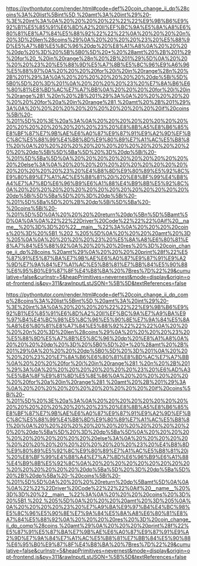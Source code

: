 <!--
    File: coin_change_ii.md
    Created Time: 2024-01-05
    Author: krahets (krahets@163.com)
--->

<!-- [file]{coin_change_ii}-[class]{}-[func]{coin_change_ii_dp} -->
<https://pythontutor.com/render.html#code=def%20coin_change_ii_dp%28coins%3A%20list%5Bint%5D,%20amt%3A%20int%29%20-%3E%20int%3A%0A%20%20%20%20%22%22%22%E9%9B%B6%E9%92%B1%E5%85%91%E6%8D%A2%20II%EF%BC%9A%E5%8A%A8%E6%80%81%E8%A7%84%E5%88%92%22%22%22%0A%20%20%20%20n%20%3D%20len%28coins%29%0A%20%20%20%20%23%20%E5%88%9D%E5%A7%8B%E5%8C%96%20dp%20%E8%A1%A8%0A%20%20%20%20dp%20%3D%20%5B%5B0%5D%20*%20%28amt%20%2B%201%29%20for%20_%20in%20range%28n%20%2B%201%29%5D%0A%20%20%20%20%23%20%E5%88%9D%E5%A7%8B%E5%8C%96%E9%A6%96%E5%88%97%0A%20%20%20%20for%20i%20in%20range%28n%20%2B%201%29%3A%0A%20%20%20%20%20%20%20%20dp%5Bi%5D%5B0%5D%20%3D%201%0A%20%20%20%20%23%20%E7%8A%B6%E6%80%81%E8%BD%AC%E7%A7%BB%0A%20%20%20%20for%20i%20in%20range%281,%20n%20%2B%201%29%3A%0A%20%20%20%20%20%20%20%20for%20a%20in%20range%281,%20amt%20%2B%201%29%3A%0A%20%20%20%20%20%20%20%20%20%20%20%20if%20coins%5Bi%20-%201%5D%20%3E%20a%3A%0A%20%20%20%20%20%20%20%20%20%20%20%20%20%20%20%20%23%20%E8%8B%A5%E8%B6%85%E8%BF%87%E7%9B%AE%E6%A0%87%E9%87%91%E9%A2%9D%EF%BC%8C%E5%88%99%E4%B8%8D%E9%80%89%E7%A1%AC%E5%B8%81%20i%0A%20%20%20%20%20%20%20%20%20%20%20%20%20%20%20%20dp%5Bi%5D%5Ba%5D%20%3D%20dp%5Bi%20-%201%5D%5Ba%5D%0A%20%20%20%20%20%20%20%20%20%20%20%20else%3A%0A%20%20%20%20%20%20%20%20%20%20%20%20%20%20%20%20%23%20%E4%B8%8D%E9%80%89%E5%92%8C%E9%80%89%E7%A1%AC%E5%B8%81%20i%20%E8%BF%99%E4%B8%A4%E7%A7%8D%E6%96%B9%E6%A1%88%E4%B9%8B%E5%92%8C%0A%20%20%20%20%20%20%20%20%20%20%20%20%20%20%20%20dp%5Bi%5D%5Ba%5D%20%3D%20dp%5Bi%20-%201%5D%5Ba%5D%20%2B%20dp%5Bi%5D%5Ba%20-%20coins%5Bi%20-%201%5D%5D%0A%20%20%20%20return%20dp%5Bn%5D%5Bamt%5D%0A%0A%0A%22%22%22Driver%20Code%22%22%22%0Aif%20__name__%20%3D%3D%20%22__main__%22%3A%0A%20%20%20%20coins%20%3D%20%5B1,%202,%205%5D%0A%20%20%20%20amt%20%3D%205%0A%0A%20%20%20%20%23%20%E5%8A%A8%E6%80%81%E8%A7%84%E5%88%92%0A%20%20%20%20res%20%3D%20coin_change_ii_dp%28coins,%20amt%29%0A%20%20%20%20print%28f%22%E5%87%91%E5%87%BA%E7%9B%AE%E6%A0%87%E9%87%91%E9%A2%9D%E7%9A%84%E7%A1%AC%E5%B8%81%E7%BB%84%E5%90%88%E6%95%B0%E9%87%8F%E4%B8%BA%20%7Bres%7D%22%29&cumulative=false&curInstr=5&heapPrimitives=nevernest&mode=display&origin=opt-frontend.js&py=311&rawInputLstJSON=%5B%5D&textReferences=false>

<!-- [file]{coin_change_ii}-[class]{}-[func]{coin_change_ii_dp_comp} -->
<https://pythontutor.com/render.html#code=def%20coin_change_ii_dp_comp%28coins%3A%20list%5Bint%5D,%20amt%3A%20int%29%20-%3E%20int%3A%0A%20%20%20%20%22%22%22%E9%9B%B6%E9%92%B1%E5%85%91%E6%8D%A2%20II%EF%BC%9A%E7%A9%BA%E9%97%B4%E4%BC%98%E5%8C%96%E5%90%8E%E7%9A%84%E5%8A%A8%E6%80%81%E8%A7%84%E5%88%92%22%22%22%0A%20%20%20%20n%20%3D%20len%28coins%29%0A%20%20%20%20%23%20%E5%88%9D%E5%A7%8B%E5%8C%96%20dp%20%E8%A1%A8%0A%20%20%20%20dp%20%3D%20%5B0%5D%20*%20%28amt%20%2B%201%29%0A%20%20%20%20dp%5B0%5D%20%3D%201%0A%20%20%20%20%23%20%E7%8A%B6%E6%80%81%E8%BD%AC%E7%A7%BB%0A%20%20%20%20for%20i%20in%20range%281,%20n%20%2B%201%29%3A%0A%20%20%20%20%20%20%20%20%23%20%E6%AD%A3%E5%BA%8F%E9%81%8D%E5%8E%86%0A%20%20%20%20%20%20%20%20for%20a%20in%20range%281,%20amt%20%2B%201%29%3A%0A%20%20%20%20%20%20%20%20%20%20%20%20if%20coins%5Bi%20-%201%5D%20%3E%20a%3A%0A%20%20%20%20%20%20%20%20%20%20%20%20%20%20%20%20%23%20%E8%8B%A5%E8%B6%85%E8%BF%87%E7%9B%AE%E6%A0%87%E9%87%91%E9%A2%9D%EF%BC%8C%E5%88%99%E4%B8%8D%E9%80%89%E7%A1%AC%E5%B8%81%20i%0A%20%20%20%20%20%20%20%20%20%20%20%20%20%20%20%20dp%5Ba%5D%20%3D%20dp%5Ba%5D%0A%20%20%20%20%20%20%20%20%20%20%20%20else%3A%0A%20%20%20%20%20%20%20%20%20%20%20%20%20%20%20%20%23%20%E4%B8%8D%E9%80%89%E5%92%8C%E9%80%89%E7%A1%AC%E5%B8%81%20i%20%E8%BF%99%E4%B8%A4%E7%A7%8D%E6%96%B9%E6%A1%88%E4%B9%8B%E5%92%8C%0A%20%20%20%20%20%20%20%20%20%20%20%20%20%20%20%20dp%5Ba%5D%20%3D%20dp%5Ba%5D%20%2B%20dp%5Ba%20-%20coins%5Bi%20-%201%5D%5D%0A%20%20%20%20return%20dp%5Bamt%5D%0A%0A%0A%22%22%22Driver%20Code%22%22%22%0Aif%20__name__%20%3D%3D%20%22__main__%22%3A%0A%20%20%20%20coins%20%3D%20%5B1,%202,%205%5D%0A%20%20%20%20amt%20%3D%205%0A%0A%20%20%20%20%23%20%E7%A9%BA%E9%97%B4%E4%BC%98%E5%8C%96%E5%90%8E%E7%9A%84%E5%8A%A8%E6%80%81%E8%A7%84%E5%88%92%0A%20%20%20%20res%20%3D%20coin_change_ii_dp_comp%28coins,%20amt%29%0A%20%20%20%20print%28f%22%E5%87%91%E5%87%BA%E7%9B%AE%E6%A0%87%E9%87%91%E9%A2%9D%E7%9A%84%E7%A1%AC%E5%B8%81%E7%BB%84%E5%90%88%E6%95%B0%E9%87%8F%E4%B8%BA%20%7Bres%7D%22%29&cumulative=false&curInstr=5&heapPrimitives=nevernest&mode=display&origin=opt-frontend.js&py=311&rawInputLstJSON=%5B%5D&textReferences=false>
